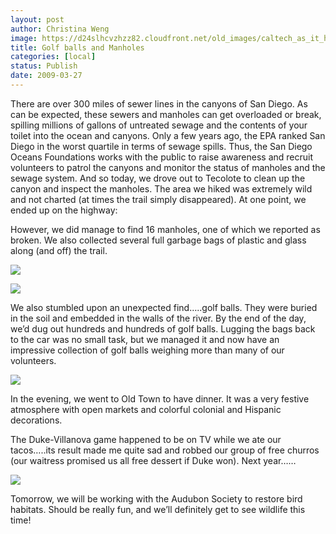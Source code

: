 ```yaml
---
layout: post
author: Christina Weng
image: https://d24slhcvzhzz82.cloudfront.net/old_images/caltech_as_it_happens/6a0105349b8251970b01156e6cd93b970c.jpg
title: Golf balls and Manholes 
categories: [local]
status: Publish
date: 2009-03-27
---
```


There are over 300 miles of sewer lines in the canyons of
San Diego. As can be expected, these sewers and manholes can get overloaded or
break, spilling millions of gallons of untreated sewage and the contents of
your toilet into the ocean and canyons. Only a few years ago, the EPA ranked
San Diego in the worst quartile in terms of sewage spills. Thus, the San Diego
Oceans Foundations works with the public to raise awareness and recruit
volunteers to patrol the canyons and
monitor the status of manholes and the sewage system. And so today, we drove out
to Tecolote to clean up the canyon and inspect the manholes. The area we hiked
was extremely wild and not charted (at times the trail simply disappeared). At
one point, we ended up on the highway:
 

However, we did manage to find 16 manholes, one of which we reported
as broken. We also collected several full garbage bags of plastic and glass along (and off) the trail.


![](https://d24slhcvzhzz82.cloudfront.net/old_images/caltech_as_it_happens/6a0105349b8251970b01156e6ce17c970c.jpg) 

![](https://d24slhcvzhzz82.cloudfront.net/old_images/caltech_as_it_happens/6a0105349b8251970b01156f658d70970b.jpg) 

We also stumbled upon an unexpected find…..golf balls. They
were buried in the soil and embedded in the walls of the river. By the end of
the day, we’d dug out hundreds and hundreds of golf balls. Lugging the bags back to
the car was no small task, but we managed it and now have an impressive collection of golf
balls weighing more than many of our volunteers. 

![](https://d24slhcvzhzz82.cloudfront.net/old_images/caltech_as_it_happens/6a0105349b8251970b01156e6cde9d970c.jpg) 

In the evening, we went to Old Town to have dinner. It was a
very festive atmosphere with open markets and colorful colonial and Hispanic decorations.

The Duke-Villanova game happened to be on TV while we ate our tacos…..its
result made me quite sad and robbed our group of free churros (our waitress promised us all free dessert if Duke won). Next year……

![](https://d24slhcvzhzz82.cloudfront.net/old_images/caltech_as_it_happens/6a0105349b8251970b01156e6cea2a970c.jpg) 

Tomorrow, we will be working with the Audubon Society to
restore bird habitats. Should be really fun, and we’ll definitely get to see
wildlife this time!
